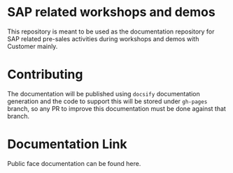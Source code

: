 # SAP related workshops and demos

This repository is meant to be used as the documentation repository for SAP related pre-sales activities during workshops and demos with Customer mainly.

# Contributing

The documentation will be published using `docsify` documentation generation and the code to support this will be stored under `gh-pages` branch, so any PR to improve this documentation must be done against that branch.

# Documentation Link

Public face documentation can be found here.